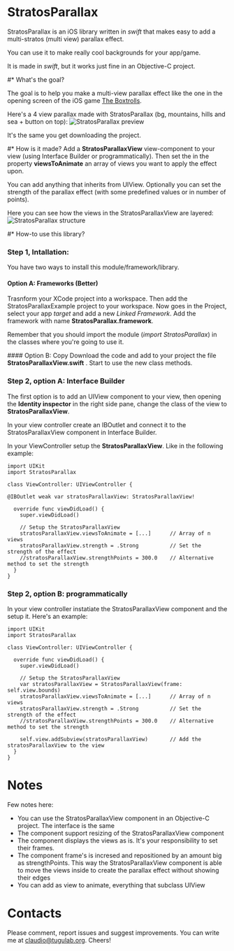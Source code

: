 StratosParallax
===============

StratosParallax is an iOS library written in *swift* that makes easy to add a multi-stratos (multi view) parallax effect.

You can use it to make really cool backgrounds for your app/game.

It is made in *swift*, but it works just fine in an Objective-C project.


#* What's the goal?

The goal is to help you make a multi-view parallax effect like the one in the opening screen of the iOS game [The Boxtrolls](https://itunes.apple.com/us/app/the-boxtrolls-slide-n-sneak/id911631097?mt=8).

Here's a 4 view parallax made with StratosParallax (bg, mountains, hills and sea + button on top):
![StratosParallax preview](http://c0393da1d298edea0990-33e475e3e342d2aa8acfcc1c6ae6f136.r94.cf2.rackcdn.com/preview.gif)

It's the same you get downloading the project.


#* How is it made?
Add a **StratosParallaxView** view-component to your view (using Interface Builder or programmatically). Then set the in the property **viewsToAnimate** an array of views you want to apply the effect upon.

You can add anything that inherits from UIView. Optionally you can set the strength of the parallax effect (with some predefined values or in number of points).

Here you can see how the views in the StratosParallaxView are layered:
![StratosParallax structure](http://c0393da1d298edea0990-33e475e3e342d2aa8acfcc1c6ae6f136.r94.cf2.rackcdn.com/structure.gif)


#* How-to use this library?

### Step 1, Intallation:
You have two ways to install this module/framework/library.

#### Option A: Frameworks (Better)
Trasnform your XCode project into a workspace. Then add the StratosParallaxExample project to your workspace. Now goes in the Project, select your app *target* and add a new *Linked Framework*. Add the framework with name **StratosParallax.framework**.

Remember that you should import the module (*import StratosParallax*) in the classes where you're going to use it.

#### Option B: Copy
Download the code and add to your project the file **StratosParallaxView.swift** . Start to use the new class methods.


### Step 2, option A: Interface Builder

The first option is to add an UIView component to your view, then opening the **Identity inspector** in the right side pane, change the class of the view to **StratosParallaxView**.

In your view controller create an IBOutlet and connect it to the StratosParallaxView component in Interface Builder.

In your ViewController setup the **StratosParallaxView**. Like in the following example:

	import UIKit
	import StratosParallax
	
	class ViewController: UIViewController {
    
    @IBOutlet weak var stratosParallaxView: StratosParallaxView!
    
      override func viewDidLoad() {
        super.viewDidLoad()
        
        // Setup the StratosParallaxView
        stratosParallaxView.viewsToAnimate = [...]		// Array of n views
        stratosParallaxView.strength = .Strong			// Set the strength of the effect
        //stratosParallaxView.strengthPoints = 300.0 	// Alternative method to set the strength
      }
    }
    

### Step 2, option B: programmatically

In your view controller instatiate the StratosParallaxView component and the setup it. 
Here's an example:

	import UIKit
	import StratosParallax
	
	class ViewController: UIViewController {
    
      override func viewDidLoad() {
        super.viewDidLoad()
        
        // Setup the StratosParallaxView
        var stratosParallaxView = StratosParallaxView(frame: self.view.bounds)
        stratosParallaxView.viewsToAnimate = [...]		// Array of n views
        stratosParallaxView.strength = .Strong			// Set the strength of the effect
        //stratosParallaxView.strengthPoints = 300.0 	// Alternative method to set the strength
        
        self.view.addSubview(stratosParallaxView)		// Add the stratosParallaxView to the view
      }
    }


# Notes

Few notes here:

* You can use the StratosParallaxView component in an Objective-C project. The interface is the same
* The component support resizing of the StratosParallaxView component
* The component displays the views as is. It's your responsibility to set their frames.
* The component frame's is incresed and repositioned by an amount big as strengthPoints. This way the StratosParallaxView component is able to move the views inside to create the parallax effect without showing their edges
* You can add as view to animate, everything that subclass UIView


# Contacts

Please comment, report issues and suggest improvements. You can write me at <claudio@tugulab.org>. 
Cheers!
